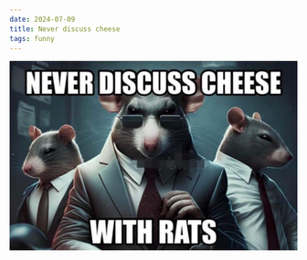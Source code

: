 ```yaml
---
date: 2024-07-09
title: Never discuss cheese
tags: funny
---
```


![neverdiscusscheese](https://raw.githubusercontent.com/muneer78/muneer78.github.io/master/images/neverdiscusscheese.png)
